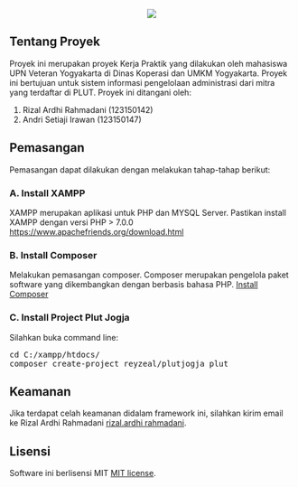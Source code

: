 <p align="center"><img src="https://laravel.com/assets/img/components/logo-laravel.svg"></p>

## Tentang Proyek
Proyek ini merupakan proyek Kerja Praktik yang dilakukan oleh mahasiswa UPN Veteran Yogyakarta di Dinas Koperasi dan UMKM Yogyakarta. Proyek ini bertujuan untuk sistem informasi pengelolaan administrasi dari mitra yang terdaftar di PLUT. Proyek ini ditangani oleh:
<ol>
  <li>Rizal Ardhi Rahmadani (123150142)</li>
  <li>Andri Setiaji Irawan (123150147)</li>
</ol>

## Pemasangan
Pemasangan dapat dilakukan dengan melakukan tahap-tahap berikut:
### A. Install XAMPP
XAMPP merupakan aplikasi untuk PHP dan MYSQL Server. Pastikan install XAMPP dengan versi PHP > 7.0.0 
https://www.apachefriends.org/download.html

### B.  Install Composer
Melakukan pemasangan composer. Composer merupakan pengelola paket software yang dikembangkan dengan berbasis bahasa PHP.
[Install Composer](https://getcomposer.org/)

### C. Install Project Plut Jogja
Silahkan buka command line:
<pre>
cd C:/xampp/htdocs/
composer create-project reyzeal/plutjogja plut
</pre>
## Keamanan

Jika terdapat celah keamanan didalam framework ini, silahkan kirim email ke Rizal Ardhi Rahmadani [rizal.ardhi rahmadani](mailto:rizal.ardhi.rahmadani@gmail.com).

## Lisensi

Software ini berlisensi MIT [MIT license](http://opensource.org/licenses/MIT).